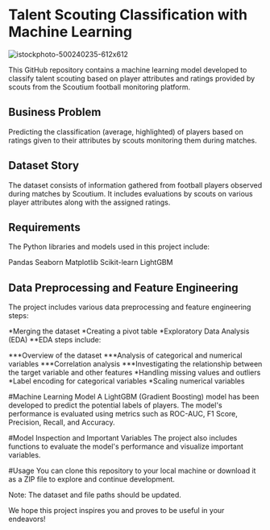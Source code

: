 # Talent Scouting Classification with Machine Learning
![istockphoto-500240235-612x612](https://github.com/YaseminOzturkk/scoutium_talenter_hunting/assets/48058898/1c907749-4e79-4f60-92be-1375b8270351)


This GitHub repository contains a machine learning model developed to classify talent scouting based on player attributes and ratings provided by scouts from the Scoutium football monitoring platform.

## Business Problem
Predicting the classification (average, highlighted) of players based on ratings given to their attributes by scouts monitoring them during matches.

## Dataset Story
The dataset consists of information gathered from football players observed during matches by Scoutium. It includes evaluations by scouts on various player attributes along with the assigned ratings.

## Requirements
The Python libraries and models used in this project include:

Pandas
Seaborn
Matplotlib
Scikit-learn
LightGBM

## Data Preprocessing and Feature Engineering
The project includes various data preprocessing and feature engineering steps:

*Merging the dataset
*Creating a pivot table
*Exploratory Data Analysis (EDA)
**EDA steps include:

***Overview of the dataset
***Analysis of categorical and numerical variables
***Correlation analysis
***Investigating the relationship between the target variable and other features
*Handling missing values and outliers
*Label encoding for categorical variables
*Scaling numerical variables

#Machine Learning Model
A LightGBM (Gradient Boosting) model has been developed to predict the potential labels of players. The model's performance is evaluated using metrics such as ROC-AUC, F1 Score, Precision, Recall, and Accuracy.

#Model Inspection and Important Variables
The project also includes functions to evaluate the model's performance and visualize important variables.

#Usage
You can clone this repository to your local machine or download it as a ZIP file to explore and continue development.

Note: The dataset and file paths should be updated.

We hope this project inspires you and proves to be useful in your endeavors!
